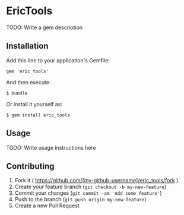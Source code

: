# EricTools

TODO: Write a gem description

## Installation

Add this line to your application's Gemfile:

    gem 'eric_tools'

And then execute:

    $ bundle

Or install it yourself as:

    $ gem install eric_tools

## Usage

TODO: Write usage instructions here

## Contributing

1. Fork it ( https://github.com/[my-github-username]/eric_tools/fork )
2. Create your feature branch (`git checkout -b my-new-feature`)
3. Commit your changes (`git commit -am 'Add some feature'`)
4. Push to the branch (`git push origin my-new-feature`)
5. Create a new Pull Request
